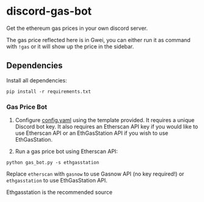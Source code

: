 # discord-gas-bot
Get the ethereum gas prices in your own discord server.

The gas price reflected here is in Gwei, you can either run it as command with `!gas` or it will show up the price in the sidebar.

## Dependencies
Install all dependencies:
```
pip install -r requirements.txt
```


### Gas Price Bot
1. Configure [config.yaml](config.yaml) using the template provided.
It requires a unique Discord bot key.
It also requires an Etherscan API key if you would like to use Etherscan API or an EthGasStation API if you wish to use EthGasStation.

2. Run a gas price bot using Etherscan API:
```
python gas_bot.py -s ethgasstation
```
Replace `etherscan` with `gasnow` to use Gasnow API (no key required!) or `ethgasstation` to use EthGasStation API.

Ethgasstation is the recommended source